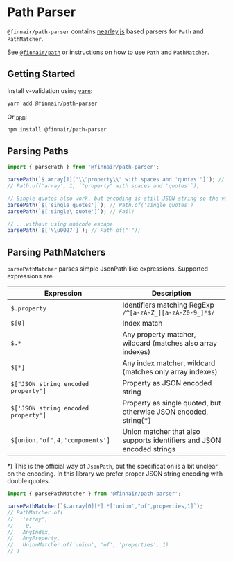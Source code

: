 # Path Parser

`@finnair/path-parser` contains [nearley.js](https://nearley.js.org/) based parsers for `Path` and `PathMatcher`.

See [`@finnair/path`](../path/README.md) or instructions on how to use `Path` and `PathMatcher`.

## Getting Started

Install v-validation using [`yarn`](https://yarnpkg.com/en/package/jest):

```bash
yarn add @finnair/path-parser
```

Or [`npm`](https://www.npmjs.com/):

```bash
npm install @finnair/path-parser
```

## Parsing Paths

```typescript
import { parsePath } from '@finnair/path-parser';

parsePath(`$.array[1]["\\"property\\" with spaces and 'quotes'"]`); // JSON string encoded in brackets!
// Path.of('array', 1, `"property" with spaces and 'quotes'`);

// Single quotes also work, but encoding is still JSON string so the value cannot contain ' character
parsePath(`$['single quotes']`); // Path.of('single quotes')
parsePath(`$['single\'quote']`); // Fail!

// ...without using unicode escape
parsePath(`$['\\u0027']`); // Path.of("'");
```

## Parsing PathMatchers

`parsePathMatcher` parses simple JsonPath like expressions. Supported expressions are

| Expression                          | Description                                                           |
| ----------------------------------- | --------------------------------------------------------------------- |
| `$.property`                        | Identifiers matching RegExp `/^[a-zA-Z_][a-zA-Z0-9_]*$/`              |
| `$[0]`                              | Index match                                                           |
| `$.*`                               | Any property matcher, wildcard (matches also array indexes)           |
| `$[*]`                              | Any index matcher, wildcard (matches only array indexes)              |
| `$["JSON string encoded property"]` | Property as JSON encoded string                                       |
| `$['JSON string encoded property']` | Property as single quoted, but otherwise JSON encoded, string(\*)     |
| `$[union,"of",4,'components']`      | Union matcher that also supports identifiers and JSON encoded strings |

\*) This is the official way of `JsonPath`, but the specification is a bit unclear on the encoding. In this library we prefer proper JSON string encoding with double quotes.

```typescript
import { parsePathMatcher } from '@finnair/path-parser';

parsePathMatcher(`$.array[0][*].*['union',"of",properties,1]`);
// PathMatcher.of(
//   'array',
//    0,
//   AnyIndex,
//   AnyProperty,
//   UnionMatcher.of('union', 'of', 'properties', 1)
// )
```
